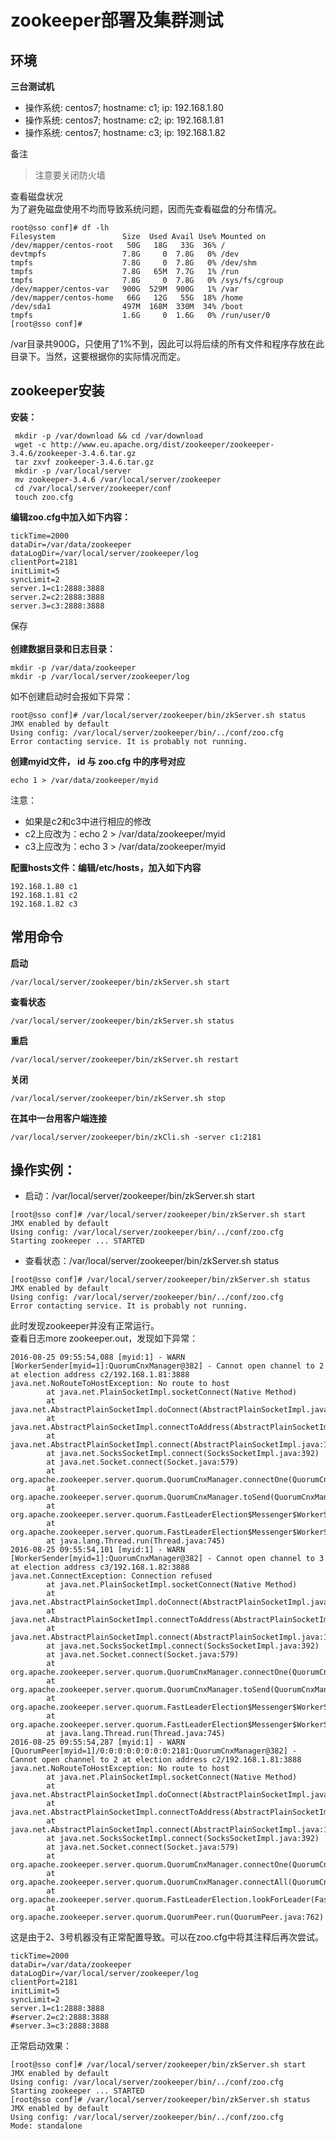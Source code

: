 # zookeeper部署及集群测试
## 环境
__三台测试机__    

* 操作系统: centos7; hostname: c1; ip: 192.168.1.80
* 操作系统: centos7; hostname: c2; ip: 192.168.1.81
* 操作系统: centos7; hostname: c3; ip: 192.168.1.82

备注
> 注意要关闭防火墙    

查看磁盘状况    
为了避免磁盘使用不均而导致系统问题，因而先查看磁盘的分布情况。    
```shell
root@sso conf]# df -lh
Filesystem               Size  Used Avail Use% Mounted on
/dev/mapper/centos-root   50G   18G   33G  36% /
devtmpfs                 7.8G     0  7.8G   0% /dev
tmpfs                    7.8G     0  7.8G   0% /dev/shm
tmpfs                    7.8G   65M  7.7G   1% /run
tmpfs                    7.8G     0  7.8G   0% /sys/fs/cgroup
/dev/mapper/centos-var   900G  529M  900G   1% /var
/dev/mapper/centos-home   66G   12G   55G  18% /home
/dev/sda1                497M  168M  330M  34% /boot
tmpfs                    1.6G     0  1.6G   0% /run/user/0
[root@sso conf]#
```    
/var目录共900G，只使用了1%不到，因此可以将后续的所有文件和程序存放在此目录下。当然，这要根据你的实际情况而定。    

## zookeeper安装
__安装：__  
```shell
 mkdir -p /var/download && cd /var/download
 wget -c http://www.eu.apache.org/dist/zookeeper/zookeeper-3.4.6/zookeeper-3.4.6.tar.gz
 tar zxvf zookeeper-3.4.6.tar.gz
 mkdir -p /var/local/server
 mv zookeeper-3.4.6 /var/local/server/zookeeper
 cd /var/local/server/zookeeper/conf
 touch zoo.cfg
```    
__编辑zoo.cfg中加入如下内容：__    
```text
tickTime=2000
dataDir=/var/data/zookeeper
dataLogDir=/var/local/server/zookeeper/log
clientPort=2181
initLimit=5
syncLimit=2
server.1=c1:2888:3888
server.2=c2:2888:3888
server.3=c3:2888:3888
```    
保存    
&nbsp;&nbsp;&nbsp;&nbsp;    
__创建数据目录和日志目录：__    
```shell
mkdir -p /var/data/zookeeper
mkdir -p /var/local/server/zookeeper/log
```    
如不创建启动时会报如下异常：
```shell
root@sso conf]# /var/local/server/zookeeper/bin/zkServer.sh status
JMX enabled by default
Using config: /var/local/server/zookeeper/bin/../conf/zoo.cfg
Error contacting service. It is probably not running.
```    
__创建myid文件， id 与 zoo.cfg 中的序号对应__    
```shell
echo 1 > /var/data/zookeeper/myid
```    
注意：    
* 如果是c2和c3中进行相应的修改    
* c2上应改为：echo 2 > /var/data/zookeeper/myid    
* c3上应改为：echo 3 > /var/data/zookeeper/myid    

__配置hosts文件：编辑/etc/hosts，加入如下内容__
```shell
192.168.1.80 c1
192.168.1.81 c2
192.168.1.82 c3
```    

## 常用命令    
__启动__
```shell
/var/local/server/zookeeper/bin/zkServer.sh start
```    
__查看状态__
```shell
/var/local/server/zookeeper/bin/zkServer.sh status
```    
__重启__
```shell
/var/local/server/zookeeper/bin/zkServer.sh restart
```    
__关闭__
```shell
/var/local/server/zookeeper/bin/zkServer.sh stop
```    
__在其中一台用客户端连接__
```shell
/var/local/server/zookeeper/bin/zkCli.sh -server c1:2181
```    

## 操作实例：
* 启动：/var/local/server/zookeeper/bin/zkServer.sh start
```shell
[root@sso conf]# /var/local/server/zookeeper/bin/zkServer.sh start
JMX enabled by default
Using config: /var/local/server/zookeeper/bin/../conf/zoo.cfg
Starting zookeeper ... STARTED
```    
* 查看状态：/var/local/server/zookeeper/bin/zkServer.sh status    
```shell
[root@sso conf]# /var/local/server/zookeeper/bin/zkServer.sh status
JMX enabled by default
Using config: /var/local/server/zookeeper/bin/../conf/zoo.cfg
Error contacting service. It is probably not running.
```    
此时发现zookeeper并没有正常运行。    
查看日志more zookeeper.out，发现如下异常：
```shell
2016-08-25 09:55:54,088 [myid:1] - WARN  [WorkerSender[myid=1]:QuorumCnxManager@382] - Cannot open channel to 2 at election address c2/192.168.1.81:3888
java.net.NoRouteToHostException: No route to host
        at java.net.PlainSocketImpl.socketConnect(Native Method)
        at java.net.AbstractPlainSocketImpl.doConnect(AbstractPlainSocketImpl.java:339)
        at java.net.AbstractPlainSocketImpl.connectToAddress(AbstractPlainSocketImpl.java:200)
        at java.net.AbstractPlainSocketImpl.connect(AbstractPlainSocketImpl.java:182)
        at java.net.SocksSocketImpl.connect(SocksSocketImpl.java:392)
        at java.net.Socket.connect(Socket.java:579)
        at org.apache.zookeeper.server.quorum.QuorumCnxManager.connectOne(QuorumCnxManager.java:368)
        at org.apache.zookeeper.server.quorum.QuorumCnxManager.toSend(QuorumCnxManager.java:341)
        at org.apache.zookeeper.server.quorum.FastLeaderElection$Messenger$WorkerSender.process(FastLeaderElection.java:449)
        at org.apache.zookeeper.server.quorum.FastLeaderElection$Messenger$WorkerSender.run(FastLeaderElection.java:430)
        at java.lang.Thread.run(Thread.java:745)
2016-08-25 09:55:54,101 [myid:1] - WARN  [WorkerSender[myid=1]:QuorumCnxManager@382] - Cannot open channel to 3 at election address c3/192.168.1.82:3888
java.net.ConnectException: Connection refused
        at java.net.PlainSocketImpl.socketConnect(Native Method)
        at java.net.AbstractPlainSocketImpl.doConnect(AbstractPlainSocketImpl.java:339)
        at java.net.AbstractPlainSocketImpl.connectToAddress(AbstractPlainSocketImpl.java:200)
        at java.net.AbstractPlainSocketImpl.connect(AbstractPlainSocketImpl.java:182)
        at java.net.SocksSocketImpl.connect(SocksSocketImpl.java:392)
        at java.net.Socket.connect(Socket.java:579)
        at org.apache.zookeeper.server.quorum.QuorumCnxManager.connectOne(QuorumCnxManager.java:368)
        at org.apache.zookeeper.server.quorum.QuorumCnxManager.toSend(QuorumCnxManager.java:341)
        at org.apache.zookeeper.server.quorum.FastLeaderElection$Messenger$WorkerSender.process(FastLeaderElection.java:449)
        at org.apache.zookeeper.server.quorum.FastLeaderElection$Messenger$WorkerSender.run(FastLeaderElection.java:430)
        at java.lang.Thread.run(Thread.java:745)
2016-08-25 09:55:54,287 [myid:1] - WARN  [QuorumPeer[myid=1]/0:0:0:0:0:0:0:0:2181:QuorumCnxManager@382] - Cannot open channel to 2 at election address c2/192.168.1.81:3888
java.net.NoRouteToHostException: No route to host
        at java.net.PlainSocketImpl.socketConnect(Native Method)
        at java.net.AbstractPlainSocketImpl.doConnect(AbstractPlainSocketImpl.java:339)
        at java.net.AbstractPlainSocketImpl.connectToAddress(AbstractPlainSocketImpl.java:200)
        at java.net.AbstractPlainSocketImpl.connect(AbstractPlainSocketImpl.java:182)
        at java.net.SocksSocketImpl.connect(SocksSocketImpl.java:392)
        at java.net.Socket.connect(Socket.java:579)
        at org.apache.zookeeper.server.quorum.QuorumCnxManager.connectOne(QuorumCnxManager.java:368)
        at org.apache.zookeeper.server.quorum.QuorumCnxManager.connectAll(QuorumCnxManager.java:402)
        at org.apache.zookeeper.server.quorum.FastLeaderElection.lookForLeader(FastLeaderElection.java:840)
        at org.apache.zookeeper.server.quorum.QuorumPeer.run(QuorumPeer.java:762)
```    
这是由于2、3号机器没有正常配置导致。可以在zoo.cfg中将其注释后再次尝试。    
```shell
tickTime=2000
dataDir=/var/data/zookeeper
dataLogDir=/var/local/server/zookeeper/log
clientPort=2181
initLimit=5
syncLimit=2
server.1=c1:2888:3888
#server.2=c2:2888:3888
#server.3=c3:2888:3888
```
正常启动效果：    
```shell
[root@sso conf]# /var/local/server/zookeeper/bin/zkServer.sh start
JMX enabled by default
Using config: /var/local/server/zookeeper/bin/../conf/zoo.cfg
Starting zookeeper ... STARTED
[root@sso conf]# /var/local/server/zookeeper/bin/zkServer.sh status
JMX enabled by default
Using config: /var/local/server/zookeeper/bin/../conf/zoo.cfg
Mode: standalone
```    
